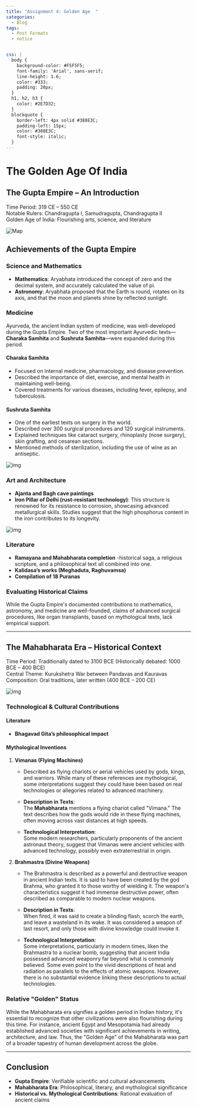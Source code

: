 ```yaml
---
title: "Assignment 4: Golden Age  "
categories:
  - Blog
tags:
  - Post Formats
  - notice


css: |
  body {
    background-color: #F5F5F5;
    font-family: 'Arial', sans-serif;
    line-height: 1.6;
    color: #333;
    padding: 20px;
  }
  h1, h2, h3 {
    color: #2E7D32;
  }
  blockquote {
    border-left: 4px solid #388E3C;
    padding-left: 15px;
    color: #388E3C;
    font-style: italic;
  }
---
```


# **The Golden Age Of India**

## **The Gupta Empire – An Introduction**
Time Period: 319 CE – 550 CE  
Notable Rulers: Chandragupta I, Samudragupta, Chandragupta II  
Golden Age of India: Flourishing arts, science, and literature

![Map](https://cdn.britannica.com/03/1603-050-5C9897A6/Gupta-empire.jpg)

## **Achievements of the Gupta Empire**

### **Science and Mathematics**
- **Mathematics**: Aryabhata introduced the concept of zero and the decimal system, and accurately calculated the value of pi.  
- **Astronomy**: Aryabhata proposed that the Earth is round, rotates on its axis, and that the moon and planets shine by reflected sunlight.  

### **Medicine**
Ayurveda, the ancient Indian system of medicine, was well-developed during the Gupta Empire. Two of the most important Ayurvedic texts—**Charaka Samhita** and **Sushruta Samhita**—were expanded during this period.

#### **Charaka Samhita**
- Focused on internal medicine, pharmacology, and disease prevention.
- Described the importance of diet, exercise, and mental health in maintaining well-being.
- Covered treatments for various diseases, including fever, epilepsy, and tuberculosis.

#### **Sushruta Samhita**
- One of the earliest texts on surgery in the world.
- Described over 300 surgical procedures and 120 surgical instruments.
- Explained techniques like cataract surgery, rhinoplasty (nose surgery), skin grafting, and cesarean sections.
- Mentioned methods of sterilization, including the use of wine as an antiseptic.

![img](https://historyfinder.in/wp-content/uploads/2021/08/gupta-empire-golden-age-of-india.jpg)

### **Art and Architecture**
- **Ajanta and Bagh cave paintings**  
- **Iron Pillar of Delhi (rust-resistant technology)**: This structure is renowned for its resistance to corrosion, showcasing advanced metallurgical skills. Studies suggest that the high phosphorus content in the iron contributes to its longevity.

![img](https://media.cnn.com/api/v1/images/stellar/prod/d7yjty.jpg?c=original)

### **Literature**
- **Ramayana and Mahabharata completion** 
-historical saga, a religious scripture, and a philosophical text all combined into one. 
- **Kalidasa’s works (Meghaduta, Raghuvamsa)**  
- **Compilation of 18 Puranas**

### **Evaluating Historical Claims**
While the Gupta Empire's documented contributions to mathematics, astronomy, and medicine are well-founded, claims of advanced surgical procedures, like organ transplants, based on mythological texts, lack empirical support. 

---

## **The Mahabharata Era – Historical Context**
Time Period: Traditionally dated to 3100 BCE (Historically debated: 1000 BCE – 400 BCE)  
Central Theme: Kurukshetra War between Pandavas and Kauravas  
Composition: Oral traditions, later written (400 BCE – 200 CE)

![img](https://i.redd.it/uq8c0r5uqoa31.png)

### **Technological & Cultural Contributions**

#### **Literature**  
- **Bhagavad Gita’s philosophical impact**

#### **Mythological Inventions**
1. **Vimanas (Flying Machines)**  
   - Described as flying chariots or aerial vehicles used by gods, kings, and warriors. While many of these references are mythological, some interpretations suggest they could have been based on real technologies or allegories related to advanced machinery.

   - **Description in Texts**:  
     The **Mahabharata** mentions a flying chariot called "Vimana." The text describes how the gods would ride in these flying machines, often moving across vast distances at high speeds.

   - **Technological Interpretation**:  
     Some modern researchers, particularly proponents of the ancient astronaut theory, suggest that Vimanas were ancient vehicles with advanced technology, possibly even extraterrestrial in origin.

2. **Brahmastra (Divine Weapons)**  
   - The Brahmastra is described as a powerful and destructive weapon in ancient Indian texts. It is said to have been created by the god Brahma, who granted it to those worthy of wielding it. The weapon's characteristics suggest it had immense destructive power, often described as comparable to modern nuclear weapons.

   - **Description in Texts**:  
     When fired, it was said to create a blinding flash, scorch the earth, and leave a wasteland in its wake. It was considered a weapon of last resort, and only those with divine knowledge could invoke it.

   - **Technological Interpretation**:  
     Some interpretations, particularly in modern times, liken the Brahmastra to a nuclear bomb, suggesting that ancient India possessed advanced weaponry far beyond what is commonly believed. Some even point to the vivid descriptions of heat and radiation as parallels to the effects of atomic weapons. However, there is no substantial evidence linking these descriptions to actual technologies.

### **Relative "Golden" Status**
While the Mahabharata era signifies a golden period in Indian history, it's essential to recognize that other civilizations were also flourishing during this time. For instance, ancient Egypt and Mesopotamia had already established advanced societies with significant achievements in writing, architecture, and law. Thus, the "Golden Age" of the Mahabharata was part of a broader tapestry of human development across the globe.

---

## **Conclusion**
- **Gupta Empire**: Verifiable scientific and cultural advancements  
- **Mahabharata Era**: Philosophical, literary, and mythological significance  
- **Historical vs. Mythological Contributions**: Rational evaluation of ancient claims